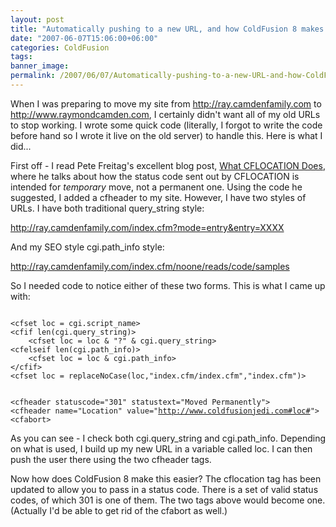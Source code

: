 ```yaml
---
layout: post
title: "Automatically pushing to a new URL, and how ColdFusion 8 makes this a bit simpler"
date: "2007-06-07T15:06:00+06:00"
categories: ColdFusion 
tags: 
banner_image: 
permalink: /2007/06/07/Automatically-pushing-to-a-new-URL-and-how-ColdFusion-8-makes-this-a-bit-simpler
---
```


When I was preparing to move my site from http://ray.camdenfamily.com to http://www.raymondcamden.com, I certainly didn't want all of my old URLs to stop working. I wrote some quick code (literally, I forgot to write the code before hand so I wrote it live on the old server) to handle this. Here is what I did...
<!--more-->
First off - I read Pete Freitag's excellent blog post, <a href="http://www.petefreitag.com/item/359.cfm">What CFLOCATION Does</a>, where he talks about how the status code sent out by CFLOCATION is intended for <i>temporary</i> move, not a permanent one. Using the code he suggested, I added a cfheader to my site. However, I have two styles of URLs. I have both traditional query_string style:

http://ray.camdenfamily.com/index.cfm?mode=entry&entry=XXXX

And my SEO style cgi.path_info style:

http://ray.camdenfamily.com/index.cfm/noone/reads/code/samples

So I needed code to notice either of these two forms. This is what I came up with:

<code>
&lt;cfset loc = cgi.script_name&gt;
&lt;cfif len(cgi.query_string)&gt;
	&lt;cfset loc = loc & "?" & cgi.query_string&gt;
&lt;cfelseif len(cgi.path_info)&gt;
	&lt;cfset loc = loc & cgi.path_info&gt;
&lt;/cfif&gt;
&lt;cfset loc = replaceNoCase(loc,"index.cfm/index.cfm","index.cfm")&gt;

&lt;cfheader statuscode="301" statustext="Moved Permanently"&gt;
&lt;cfheader name="Location" value="http://www.coldfusionjedi.com#loc#"&gt;
&lt;cfabort&gt;
</code>

As you can see - I check both cgi.query_string and cgi.path_info. Depending on what is used, I build up my new URL in a variable called loc. I can then push the user there using the two cfheader tags.

Now how does ColdFusion 8 make this easier? The cflocation tag has been updated to allow you to pass in a status code. There is a set of valid status codes, of which 301 is one of them. The two tags above would become one. (Actually I'd be able to get rid of the cfabort as well.)